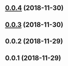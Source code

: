 ## [0.0.4](https://github.com/SanyaSemenov/angular-kladr/compare/v0.0.3...v0.0.4) (2018-11-30)



## [0.0.3](https://github.com/SanyaSemenov/angular-kladr/compare/v0.0.2...v0.0.3) (2018-11-30)



## 0.0.2 (2018-11-29)



## 0.0.1 (2018-11-29)



